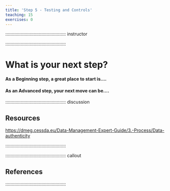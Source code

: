 ```yaml
---
title: 'Step 5 - Testing and Controls'
teaching: 15
exercises: 0
---
```



::::::::::::::::::::::::::::::::::::::::::::::: instructor


::::::::::::::::::::::::::::::::::::::::::::::: 



# What is your next step?

#### As a Beginning step, a great place to start is....



#### As an Advanced step, your next move can be....


::::::::::::::::::::::::::::::::::::::::::::::: discussion

## Resources

https://dmeg.cessda.eu/Data-Management-Expert-Guide/3.-Process/Data-authenticity

::::::::::::::::::::::::::::::::::::::::::::::: 


::::::::::::::::::::::::::::::::::::::::::::::: callout

## References


:::::::::::::::::::::::::::::::::::::::::::::::